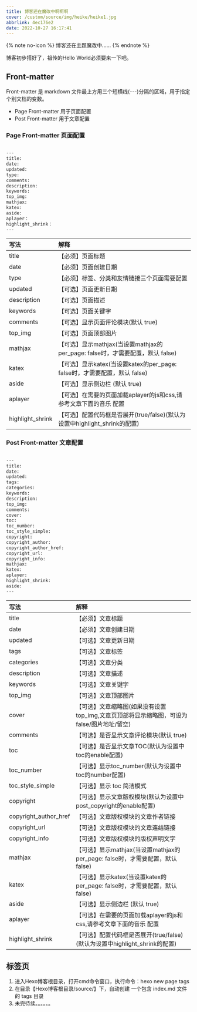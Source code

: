 ```yaml
---
title: 博客还在魔改中啊啊啊
cover: /custom/source/img/heike/heike1.jpg
abbrlink: 4ec176e2
date: 2022-10-27 16:17:41
---
```

{% note no-icon %}
博客还在主题魔改中......
{% endnote %}

博客初步搭好了，祖传的Hello World必须要来一下吧。

## Front-matter

Front-matter 是 markdown 文件最上方用三个短横线(---)分隔的区域，用于指定个别文档的变数。
- Page Front-matter 用于页面配置
- Post Front-matter 用于文章配置

###  Page Front-matter 页面配置

```markdown 

---
title:
date:
updated:
type:
comments:
description:
keywords:
top_img:
mathjax:
katex:
aside:
aplayer：
highlight_shrink：
---

```

|写法|解释|
|:---|:---|
|title|【必须】页面标题|
|date|【必须】页面创建日期|
|type|【必须】标签、分类和友情链接三个页面需要配置|
|updated|【可选】页面更新日期|
|description|【可选】页面描述|
|keywords|【可选】页面关键字|
|comments|【可选】显示页面评论模块(默认 true)|
|top_img|【可选】页面顶部图片|
|mathjax|【可选】显示mathjax(当设置mathjax的per_page: false时，才需要配置，默认 false)|
|katex|【可选】显示katex(当设置katex的per_page: false时，才需要配置，默认 false)|
|aside|【可选】显示侧边栏 (默认 true)|
|aplayer|【可选】在需要的页面加载aplayer的js和css,请参考文章下面的音乐 配置|
|highlight_shrink|【可选】配置代码框是否展开(true/false)(默认为设置中highlight_shrink的配置)|


###  Post Front-matter 文章配置

```markdown

---
title:
date:
updated:
tags:
categories:
keywords:
description:
top_img:
comments:
cover:
toc:
toc_number:
toc_style_simple:
copyright:
copyright_author:
copyright_author_href:
copyright_url:
copyright_info:
mathjax:
katex:
aplayer:
highlight_shrink:
aside:
---

```

|写法|解释|
|:---|:---|
|title|【必须】文章标题|
|date|【必须】文章创建日期|
|updated|【可选】文章更新日期|
|tags|【可选】文章标签|
|categories|【可选】文章分类|
|description|【可选】文章描述|
|keywords|【可选】文章关键字|
|top_img|【可选】文章顶部图片|
|cover|【可选】文章缩略图(如果没有设置top_img,文章页顶部将显示缩略图，可设为false/图片地址/留空)|
|comments|【可选】是否显示文章评论模块(默认 true)|
|toc|【可选】是否显示文章TOC(默认为设置中toc的enable配置)|
|toc_number|【可选】显示toc_number(默认为设置中toc的number配置)|
|toc_style_simple|【可选】显示 toc 简洁模式|
|copyright|【可选】显示文章版权模块(默认为设置中post_copyright的enable配置)|
|copyright_author_href|【可选】文章版权模块的文章作者链接|
|copyright_url|【可选】文章版权模块的文章连结链接|
|copyright_info|【可选】文章版权模块的版权声明文字|
|mathjax|【可选】显示mathjax(当设置mathjax的per_page: false时，才需要配置，默认 false)|
|katex|【可选】显示katex(当设置katex的per_page: false时，才需要配置，默认 false)|
|aside|【可选】显示侧边栏 (默认 true)|
|aplayer|【可选】在需要的页面加载aplayer的js和css,请参考文章下面的音乐 配置|
|highlight_shrink|【可选】配置代码框是否展开(true/false)(默认为设置中highlight_shrink的配置)|

## 标签页
1. 进入Hexo博客根目录，打开cmd命令窗口，执行命令：hexo new page tags
2. 在目录【Hexo博客根目录/source/】下，自动创建 一个包含 index.md 文件 的 tags 目录
3.  未完待续。。。。。。
